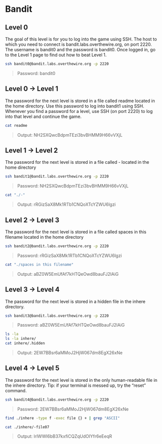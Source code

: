 # Bandit

## Level 0

The goal of this level is for you to log into the game using SSH. The host to which you need to connect is bandit.labs.overthewire.org, on port 2220. The username is bandit0 and the password is bandit0. Once logged in, go to the Level 1 page to find out how to beat Level 1.

```sh
ssh bandit0@bandit.labs.overthewire.org -p 2220
```

> Password: bandit0

## Level 0 → Level 1

The password for the next level is stored in a file called readme located in the home directory. Use this password to log into bandit1 using SSH. Whenever you find a password for a level, use SSH (on port 2220) to log into that level and continue the game.

```sh
cat readme
```

> Output: NH2SXQwcBdpmTEzi3bvBHMM9H66vVXjL

## Level 1 → Level 2

The password for the next level is stored in a file called - located in the home directory

```sh
ssh bandit1@bandit.labs.overthewire.org -p 2220
```

> Password: NH2SXQwcBdpmTEzi3bvBHMM9H66vVXjL

```sh
cat "./-"
```

> Output: rRGizSaX8Mk1RTb1CNQoXTcYZWU6lgzi

## Level 2 → Level 3

The password for the next level is stored in a file called spaces in this filename located in the home directory

```sh
ssh bandit2@bandit.labs.overthewire.org -p 2220
```

> Password: rRGizSaX8Mk1RTb1CNQoXTcYZWU6lgzi

```sh
cat "./spaces in this filename"
```

> Output: aBZ0W5EmUfAf7kHTQeOwd8bauFJ2lAiG

## Level 3 → Level 4

The password for the next level is stored in a hidden file in the inhere directory.

```sh
ssh bandit3@bandit.labs.overthewire.org -p 2220
```

> Password: aBZ0W5EmUfAf7kHTQeOwd8bauFJ2lAiG

```sh
ls -la
ls -la inhere/
cat inhere/.hidden
```

> Output: 2EW7BBsr6aMMoJ2HjW067dm8EgX26xNe

## Level 4 → Level 5

The password for the next level is stored in the only human-readable file in the inhere directory. Tip: if your terminal is messed up, try the “reset” command.

```sh
ssh bandit4@bandit.labs.overthewire.org -p 2220
```

> Password: 2EW7BBsr6aMMoJ2HjW067dm8EgX26xNe

```sh
find ./inhere -type f -exec file {} + | grep "ASCII"
```

```sh
cat ./inhere/-file07
```

> Output: lrIWWI6bB37kxfiCQZqUdOIYfr6eEeqR
